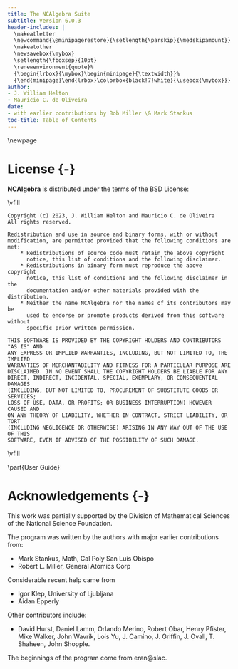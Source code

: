 ```yaml
---
title: The NCAlgebra Suite
subtitle: Version 6.0.3
header-includes: |
  \makeatletter
  \newcommand{\@minipagerestore}{\setlength{\parskip}{\medskipamount}}
  \makeatother
  \newsavebox{\mybox}
  \setlength{\fboxsep}{10pt}
  \renewenvironment{quote}%
  {\begin{lrbox}{\mybox}\begin{minipage}{\textwidth}}%
  {\end{minipage}\end{lrbox}\colorbox{black!7!white}{\usebox{\mybox}}}
author: 
- J. William Helton
- Mauricio C. de Oliveira
date:
- with earlier contributions by Bob Miller \& Mark Stankus
toc-title: Table of Contents
---
```


\newpage

# License {-}

**NCAlgebra** is distributed under the terms of the BSD License:

\vfill

    Copyright (c) 2023, J. William Helton and Mauricio C. de Oliveira
    All rights reserved.

    Redistribution and use in source and binary forms, with or without
    modification, are permitted provided that the following conditions are met:
        * Redistributions of source code must retain the above copyright
          notice, this list of conditions and the following disclaimer.
        * Redistributions in binary form must reproduce the above copyright
          notice, this list of conditions and the following disclaimer in the
          documentation and/or other materials provided with the distribution.
        * Neither the name NCAlgebra nor the names of its contributors may be
		  used to endorse or promote products derived from this software without
		  specific prior written permission.

    THIS SOFTWARE IS PROVIDED BY THE COPYRIGHT HOLDERS AND CONTRIBUTORS "AS IS" AND
    ANY EXPRESS OR IMPLIED WARRANTIES, INCLUDING, BUT NOT LIMITED TO, THE IMPLIED
    WARRANTIES OF MERCHANTABILITY AND FITNESS FOR A PARTICULAR PURPOSE ARE
    DISCLAIMED. IN NO EVENT SHALL THE COPYRIGHT HOLDERS BE LIABLE FOR ANY
    DIRECT, INDIRECT, INCIDENTAL, SPECIAL, EXEMPLARY, OR CONSEQUENTIAL DAMAGES
    (INCLUDING, BUT NOT LIMITED TO, PROCUREMENT OF SUBSTITUTE GOODS OR SERVICES;
    LOSS OF USE, DATA, OR PROFITS; OR BUSINESS INTERRUPTION) HOWEVER CAUSED AND
    ON ANY THEORY OF LIABILITY, WHETHER IN CONTRACT, STRICT LIABILITY, OR TORT
    (INCLUDING NEGLIGENCE OR OTHERWISE) ARISING IN ANY WAY OUT OF THE USE OF THIS
    SOFTWARE, EVEN IF ADVISED OF THE POSSIBILITY OF SUCH DAMAGE.

\vfill

\part{User Guide}

# Acknowledgements {-}

This work was partially supported by the Division of Mathematical
Sciences of the National Science Foundation.

The program was written by the authors with major earlier contributions from:

* Mark Stankus, Math, Cal Poly San Luis Obispo
* Robert L. Miller, General Atomics Corp

Considerable recent help came from 

* Igor Klep, University of Ljubljana
* Aidan Epperly

Other contributors include:

* David Hurst, Daniel Lamm, Orlando Merino, Robert Obar, Henry Pfister,
  Mike Walker, John Wavrik, Lois Yu, J. Camino, J. Griffin, J. Ovall,
  T. Shaheen, John Shopple.
  
The beginnings of the program come from eran@slac. 

